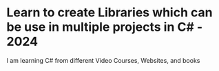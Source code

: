 # Learn to create Libraries which can be use in multiple projects in C# - 2024

I am learning C# from different Video Courses, Websites, and books
